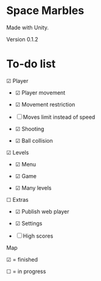 Space Marbles
====

Made with Unity.

Version 0.1.2

To-do list
==========

&#x2611; Player

- &#x2611; Player movement

- &#x2611; Movement restriction

- &#9744; Moves limit instead of speed

- &#x2611; Shooting

- &#x2611; Ball collision
	
&#x2611; Levels

- &#x2611; Menu
	
- &#x2611; Game
	
- &#x2611; Many levels

&#9744; Extras

- &#x2611; Publish web player

- &#x2611; Settings

- &#9744; High scores



Map

&#x2611; = finished

&#9744; = in progress

